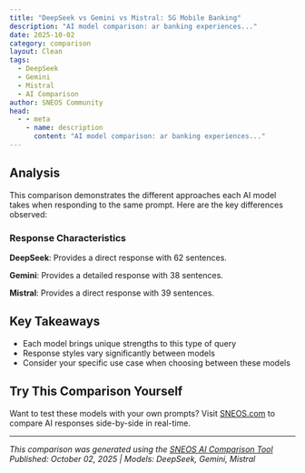 ```yaml
---
title: "DeepSeek vs Gemini vs Mistral: 5G Mobile Banking"
description: "AI model comparison: ar banking experiences..."
date: 2025-10-02
category: comparison
layout: Clean
tags:
  - DeepSeek
  - Gemini
  - Mistral
  - AI Comparison
author: SNEOS Community
head:
  - - meta
    - name: description
      content: "AI model comparison: ar banking experiences..."
---
```


<ChatComparison
  title="DeepSeek vs Gemini vs Mistral: 5G Mobile Banking"
  prompt="ar banking experiences"
  :responses='{
    "DeepSeek": "Of course! \u0022AR banking experiences\u0022 is a fascinating and rapidly evolving area where Augmented Reality (AR) is used to enhance how we interact with our finances. It moves banking from a 2D screen into our 3D world, making it more intuitive, engaging, and informative.\n\nHere\u2019s a breakdown of what AR banking experiences can look like, from current applications to futuristic possibilities.\n\n---\n\n### Current and Near-Future AR Banking Applications\n\nThese are experiences that are either in pilot phases, available in some banks, or clearly on the horizon.\n\n#### 1. **Branch and ATM Locator**\n*   **The Experience:** Instead of looking at a map on your phone, you simply open your bank\u0027s app and point your camera at the street. AR arrows and markers overlay the real world, guiding you to the nearest branch or ATM.\n*   **Benefit:** Incredibly intuitive navigation, saving time and effort.\n\n#### 2. **\u0022Virtual Branch\u0022 and Financial Hubs**\n*   **The Experience:** Point your phone at a specific marker (like a brochure or a business card) or a blank wall in your home, and a virtual bank branch \u0022appears.\u0022 You could interact with a virtual teller via video call, see interactive product displays, or access financial education content in a 3D space.\n*   **Benefit:** Brings the branch to the customer, anywhere, anytime, reducing the need for physical visits.\n\n#### 3. **Interactive Financial Data Visualization**\n*   **The Experience:** Instead of pie charts on a screen, you could see your spending and budget as a 3D, interactive graph floating in your living room. You could \u0022grab\u0022 a spending category (e.g., \u0022Dining\u0022) to see more details or set budget limits with virtual sliders.\n*   **Benefit:** Makes complex financial data easier to understand and more engaging, leading to better financial literacy and control.\n\n#### 4. **AR-Enabled Card Management \u0026 Security**\n*   **The Experience:** Point your phone at your physical debit or credit card. Instantly, an AR overlay could appear showing:\n    *   Recent transactions scrolling next to the card.\n    *   Your current balance and available credit.\n    *   Quick-action buttons to \u0022Freeze Card\u0022 or \u0022Report Lost.\u0022\n*   **Benefit:** Instant access to vital information and security controls without navigating through multiple app screens.\n\n#### 5. **Property and Mortgage Viewing**\n*   **The Experience:** When considering a property, point your phone at it. The bank\u0027s app could overlay key information: estimated value, mortgage options, monthly payment calculations, and even a virtual \u0022renovation\u0022 to see potential.\n*   **Benefit:** Provides immediate, contextual financial information for one of life\u0027s biggest decisions.\n\n---\n\n### Futuristic / Conceptual AR Banking Experiences\n\nThese ideas push the boundaries of how we might interact with money in the future.\n\n#### 1. **In-Store Shopping and Payment**\n*   **The Experience:** While shopping, you look at a product through AR glasses. Instantly, you see your bank balance, a notification if the purchase fits your budget, cashback or reward offers, and the option to pay just by looking at the item and confirming with a voice command or gesture.\n*   **Benefit:** Seamless, informed, and secure transactions.\n\n#### 2. **Real-Time Financial Assistant**\n*   **The Experience:** A virtual avatar, visible only to you through AR glasses, could accompany you throughout the day. It might whisper, \u0022You\u0027ve reached your daily coffee budget,\u0022 as you walk past a caf\u00E9, or highlight a product in a store that is on your \u0022savings goal\u0022 list.\n*   **Benefit:** Proactive, contextual financial guidance integrated directly into your life.\n\n#### 3. **Investment Portfolio in the Real World**\n*   **The Experience:** You walk through a city, and as you look at different company logos (e.g., Apple, Tesla), your AR display shows your investment in that company, its current performance, and news alerts. Your entire portfolio could be visualized as a \u0022city\u0022 of buildings on your desk, with their size and height representing value and performance.\n*   **Benefit:** Deep, intuitive connection between the abstract world of investing and the real-world companies you own.\n\n#### 4. **Gamified Savings and Financial Education**\n*   **The Experience:** Saving for a car? An AR model of the car sits on your table. As you contribute to your savings goal, the car becomes more detailed, or you can \u0022virtually test drive\u0022 it. Financial literacy modules could be interactive 3D games.\n*   **Benefit:** Makes the often-abstract process of saving tangible and rewarding, especially for younger users.\n\n---\n\n### Benefits of AR in Banking\n\n*   **Enhanced Customer Experience:** Makes banking interactive, personalized, and fun.\n*   **Improved Financial Literacy:** Visualizing data in 3D makes complex concepts easier to grasp.\n*   **Increased Engagement:** Customers spend more time in a bank\u0027s app and interact with its services in a more meaningful way.\n*   **Operational Efficiency:** Reduces foot traffic in physical branches and can automate simple queries.\n*   **Competitive Differentiation:** Positions a bank as innovative and forward-thinking.\n\n### Challenges and Considerations\n\n*   **Technology Adoption:** Requires users to have capable smartphones or, for advanced features, AR glasses.\n*   **Privacy and Security:** Overlaying financial data in the real world raises new security and privacy concerns that must be addressed.\n*   **Development Cost:** Creating high-quality, stable AR experiences is expensive.\n*   **User Acceptance:** Some users may find it gimmicky or prefer traditional methods.\n\n### Conclusion\n\nAR banking is moving beyond a novelty to become a powerful tool for customer engagement and financial empowerment. While widespread adoption is still in its early stages, the potential is enormous. It promises to transform banking from a transactional chore into an integrated, intuitive, and visually rich part of our daily lives.",
    "Gemini": "AR (Augmented Reality) is starting to make some interesting inroads into the banking world, offering potential improvements to customer experiences and streamlining internal processes. Here\u0027s a breakdown of how AR is being used and what the potential benefits are:\n\n**Current and Potential Applications of AR in Banking:**\n\n*   **Enhanced ATM Interactions:**\n    *   **AR Navigation to ATMs:**  Using the customer\u0027s phone camera, an AR overlay could guide them to the nearest ATM, displaying turn-by-turn directions directly on the screen.\n    *   **AR-Assisted Transactions:**  At the ATM, AR could provide interactive help tutorials overlayed on the screen to guide users through complex transactions like international transfers or depositing checks.\n    *   **Personalized Information:**  AR could display personalized promotions or account information as the user approaches or interacts with the ATM.\n\n*   **Branch Enhancements:**\n    *   **Interactive Information Kiosks:** AR could transform static branch posters or kiosks into interactive displays that provide more detailed information about products and services.\n    *   **Queue Management:**  AR could provide real-time queue updates and estimated wait times displayed directly on the customer\u0027s phone, allowing them to manage their time more efficiently.\n    *   **Virtual Tours:**  For newly built branches or specific services, AR could offer a virtual tour of the branch, highlighting key features and benefits.\n    *   **Personalized Assistance:**  By scanning a QR code, customers could access AR-powered assistance that identifies their needs and directs them to the appropriate staff member or service area.\n\n*   **Financial Education and Planning:**\n    *   **Interactive Budgeting Tools:** AR can overlay virtual representations of expenses onto real-world objects, making budgeting more tangible and engaging. Imagine seeing a virtual cost of your mortgage payment superimposed on your house.\n    *   **Investment Simulations:**  AR could create interactive simulations to illustrate the potential returns and risks of different investment options, helping customers make more informed decisions.\n    *   **Property Visualization:**  For mortgage applicants, AR could allow them to visualize how different homes or renovations would affect their loan payments and overall financial situation.\n\n*   **Remote Customer Service:**\n    *   **AR-Assisted Troubleshooting:**  Customer service agents could use AR to remotely guide customers through troubleshooting issues with mobile banking apps or other services. Imagine an agent drawing annotations on your phone screen to show you where to tap.\n    *   **Virtual Consultations:**  Customers could have virtual consultations with financial advisors using AR to share documents and collaborate on financial plans.\n\n*   **Internal Training and Operations:**\n    *   **AR-Guided Training:**  Banks can use AR to provide employees with interactive training simulations on topics like fraud detection, compliance procedures, and customer service skills.\n    *   **Maintenance and Security:**  AR can be used to provide technicians with guided instructions for maintaining ATMs or securing bank premises, improving efficiency and reducing errors.\n\n**Benefits of AR in Banking:**\n\n*   **Improved Customer Engagement:** AR can make banking more interactive and engaging, leading to a better customer experience.\n*   **Increased Customer Satisfaction:** By providing personalized and helpful experiences, AR can boost customer satisfaction and loyalty.\n*   **Enhanced Accessibility:** AR can make banking services more accessible to customers with disabilities or limited technical skills.\n*   **Reduced Costs:** By automating tasks and improving efficiency, AR can help banks reduce operational costs.\n*   **Increased Revenue:** AR can drive revenue by promoting new products and services in an engaging and informative way.\n*   **Stronger Brand Image:**  Adopting innovative technologies like AR can enhance a bank\u0027s brand image and attract tech-savvy customers.\n\n**Challenges and Considerations:**\n\n*   **Technology Adoption:**  Ensuring that customers have the necessary smartphones or devices to access AR experiences can be a challenge.\n*   **User Experience Design:**  Creating intuitive and engaging AR experiences requires careful planning and design.\n*   **Data Privacy and Security:**  Banks must ensure that AR applications comply with data privacy regulations and protect customer information.\n*   **Cost of Implementation:**  Developing and deploying AR solutions can be expensive, especially for smaller banks.\n*   **Accuracy and Reliability:**  AR applications must be accurate and reliable to avoid misleading customers or providing incorrect information.\n*   **Limited Real-World Usage:**  While the potential is there, widespread real-world adoption of AR in banking is still limited.\n\n**Examples of Banks Using AR (Actual or Conceptual):**\n\n*   **NAB (National Australia Bank):** Explored using AR for property visualization and loan applications.\n*   **Commonwealth Bank of Australia:** Explored using AR for navigating customers to ATMs.\n*   **Auggd (Technology Provider):** Showcases how AR can be used to provide enhanced experiences in Banking\n\n**Overall, AR has the potential to revolutionize the banking industry by creating more engaging, accessible, and efficient experiences for both customers and employees.** While there are challenges to overcome, the benefits of AR are significant, and we can expect to see more banks exploring and adopting this technology in the coming years.\n\nTo give you a more tailored answer, could you clarify what specifically you\u0027re interested in regarding AR in banking? For example:\n\n*   Are you looking for real-world examples of banks using AR?\n*   Are you interested in the technical aspects of implementing AR in banking apps?\n*   Are you curious about the future of AR in the financial industry?\n*   Are you researching the impact of AR on customer satisfaction?\n",
    "Mistral": "Augmented Reality (AR) is transforming the banking industry by offering innovative and immersive experiences for customers. Here are some ways AR is being integrated into banking:\n\n1. **Branch Locator**: AR can help customers locate the nearest bank branch or ATM. By using their smartphone camera, customers can see overlays of branch locations, ATMs, and even specific services offered at each branch.\n\n2. **Virtual Tours**: Banks can offer virtual tours of their branches using AR. This can be particularly useful for customers who want to familiarize themselves with a branch\u0027s layout before visiting.\n\n3. **Product Information**: AR can provide detailed information about banking products and services. For example, by scanning a QR code or image, customers can see virtual representations of credit cards, loan options, or investment products with detailed features and benefits.\n\n4. **Educational Tools**: AR can be used to create interactive educational content. For instance, banks can develop AR apps that teach financial literacy, explain complex financial concepts, or provide tutorials on using banking services.\n\n5. **Customer Support**: AR can enhance customer support by providing visual aids. For example, if a customer has a problem with an ATM, AR can guide them through the troubleshooting process with step-by-step visual instructions.\n\n6. **Virtual Advisors**: AR can be used to create virtual financial advisors who can provide personalized advice and recommendations. These advisors can appear as holograms or virtual characters, making the interaction more engaging.\n\n7. **Real Estate and Mortgage Services**: AR can help customers visualize potential real estate investments or understand mortgage options. For example, customers can use AR to see how a property might look with different renovations or to get a virtual tour of a property they are interested in.\n\n8. **Security Features**: AR can enhance security by providing visual authentication methods. For example, customers can use AR to scan their face or fingerprint for biometric authentication, adding an extra layer of security.\n\n9. **Event and Promotion Engagement**: Banks can use AR to create engaging experiences for events and promotions. For example, AR can be used to create interactive games or contests that customers can participate in during bank-sponsored events.\n\n10. **Personalized Banking**: AR can be used to create personalized banking experiences. For example, customers can use AR to see a virtual representation of their account balance, transaction history, and other financial information in a more engaging and interactive way.\n\n11. **Virtual Reality (VR) Integration**: While AR overlays digital information onto the real world, VR creates a fully immersive digital environment. Banks can use VR to create virtual branches where customers can interact with virtual tellers, explore financial products, and even attend virtual financial seminars.\n\n12. **Remote Assistance**: AR can be used to provide remote assistance to customers. For example, a bank representative can use AR to guide a customer through a complex transaction or help them set up a new account from a remote location.\n\nThese AR experiences not only enhance customer engagement but also provide a more intuitive and interactive way for customers to manage their finances. As technology continues to evolve, we can expect even more innovative uses of AR in the banking sector."
  }'
  published-date="13:04"
/>

## Analysis

This comparison demonstrates the different approaches each AI model takes when responding to the same prompt. Here are the key differences observed:

### Response Characteristics

**DeepSeek**: Provides a direct response with 62 sentences. 

**Gemini**: Provides a detailed response with 38 sentences. 

**Mistral**: Provides a direct response with 39 sentences. 

## Key Takeaways

- Each model brings unique strengths to this type of query
- Response styles vary significantly between models
- Consider your specific use case when choosing between these models

## Try This Comparison Yourself

Want to test these models with your own prompts? Visit [SNEOS.com](https://sneos.com) to compare AI responses side-by-side in real-time.

---

*This comparison was generated using the [SNEOS AI Comparison Tool](https://sneos.com)*
*Published: October 02, 2025 | Models: DeepSeek, Gemini, Mistral*
